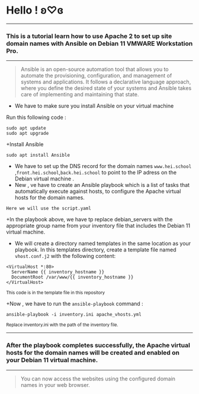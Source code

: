 

# Hello !  ʚ♡ɞ
- - - - - - -
### This is a tutorial learn how to use Apache 2 to set up site domain names with Ansible on  Debian 11  VMWARE Workstation Pro.
- -- - - - - 

>Ansible is an open-source automation tool that allows you to automate the provisioning, configuration, and management of systems and applications. It follows a declarative language approach, where you define the desired state of your systems and Ansible takes care of implementing and maintaining that state.

+ We have to make sure you install Ansible on your virtual machine

Run this following code :
```
sudo apt update
sudo apt upgrade

```
  +Install Ansible 
```
sudo apt install Ansible 
```

  + We have to set up the DNS record for the domain names `www.hei.school` ,`front.hei.school`,`back.hei.school` to point to the IP adress on the Debian virtual machine . 
  + New , ve have to create an Ansible playbook which is a list of tasks that automatically execute against hosts, to configure the Apache virtual hosts for the domain names. 
```
Here we will use the script.yaml 
```
  +In the playbook above, we have tp replace debian_servers with the appropriate group name from your inventory file that includes the Debian 11 virtual machine.
  
  + We will create  a directory named templates in the same location as your playbook. In this templates directory, create a template file named `vhost.conf.j2` with the following content:
```
<VirtualHost *:80>
  ServerName {{ inventory_hostname }}
  DocumentRoot /var/www/{{ inventory_hostname }}
</VirtualHost>

```
<sub> This code is in the template file in this repository </sub>

  +Now , we have to run the `ansible-playbook` command :
```
ansible-playbook -i inventory.ini apache_vhosts.yml

```
<sub> Replace inventory.ini with the path of the inventory file.<sub>
  
-----------
### After the playbook completes successfully, the Apache virtual hosts for the domain names will be created and enabled on your Debian 11 virtual machine.
-----------
>  You can now access the websites using the configured domain names in your web browser. 

